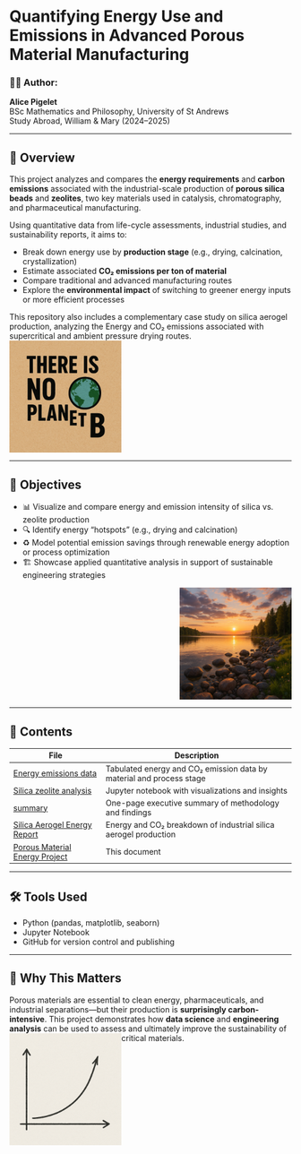 # Quantifying Energy Use and Emissions in Advanced Porous Material Manufacturing

### 👩‍🔬 Author:
**Alice Pigelet**  
BSc Mathematics and Philosophy, University of St Andrews  
Study Abroad, William & Mary (2024–2025)

---

## 🧠 Overview
This project analyzes and compares the **energy requirements** and **carbon emissions** associated with the industrial-scale production of **porous silica beads** and **zeolites**, two key materials used in catalysis, chromatography, and pharmaceutical manufacturing.

Using quantitative data from life-cycle assessments, industrial studies, and sustainability reports, it aims to:
- Break down energy use by **production stage** (e.g., drying, calcination, crystallization)
- Estimate associated **CO₂ emissions per ton of material**
- Compare traditional and advanced manufacturing routes
- Explore the **environmental impact** of switching to greener energy inputs or more efficient processes

This repository also includes a complementary case study on silica aerogel production, analyzing the Energy and CO₂ emissions associated with supercritical and ambient pressure drying routes.
<img src="https://github.com/alicepigelet/Porous-Material-Energy-Project/blob/main/There%20is%20no%20planet%20B.png" alt="Alt Text" width="200" align="left" />
<br clear="all"/>

---

## 🎯 Objectives
- 📊 Visualize and compare energy and emission intensity of silica vs. zeolite production
- 🔍 Identify energy “hotspots” (e.g., drying and calcination)
- ♻️ Model potential emission savings through renewable energy adoption or process optimization
- 🏗️ Showcase applied quantitative analysis in support of sustainable engineering strategies

<img src="https://github.com/alicepigelet/Porous-Material-Energy-Project/blob/main/sunset.png" alt="Alt Text" width="200" align="right" />
<br clear="all"/>


---

## 📁 Contents
| File | Description |
|------|-------------|
| [Energy emissions data](https://github.com/alicepigelet/Porous-Material-Energy-Project/blob/main/Output%20CSV%20Table.xlsx) | Tabulated energy and CO₂ emission data by material and process stage |
| [Silica zeolite analysis](https://github.com/alicepigelet/Porous-Material-Energy-Project/blob/main/Silica%2C_Zeolite%2C_and_Glass_Energy_CO₂_Analysis.ipynb) | Jupyter notebook with visualizations and insights |
| [summary](https://github.com/alicepigelet/Porous-Material-Energy-Project/blob/main/Quantifying%20Energy%20Use%20and%20Emissions%20in%20Advanced%20Porous%20Material%20Manufacturing.pdf) | One-page executive summary of methodology and findings |
| [Silica Aerogel Energy Report](https://github.com/alicepigelet/Porous-Material-Energy-Project/blob/main/Energy%20and%20CO₂%20Footprint%20of%20Industrial%20Silica%20Aerogel%20Production.pdf) | Energy and CO₂ breakdown of industrial silica aerogel production |
| [Porous Material Energy Project](https://github.com/alicepigelet/Porous-Material-Energy-Project/blob/main/README.md) | This document |

---

## 🛠️ Tools Used
- Python (pandas, matplotlib, seaborn)
- Jupyter Notebook
- GitHub for version control and publishing

---

## 📌 Why This Matters
Porous materials are essential to clean energy, pharmaceuticals, and industrial separations—but their production is **surprisingly carbon-intensive**. This project demonstrates how **data science** and **engineering analysis** can be used to assess and ultimately improve the sustainability of critical materials.
<img src="https://github.com/alicepigelet/Porous-Material-Energy-Project/blob/main/curve.png" alt="Alt Text" width="200" align="left" />
<br clear="all"/>
